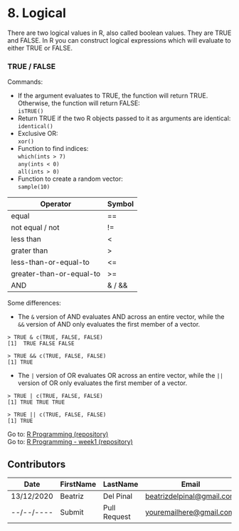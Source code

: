 # 8. Logical

There are two logical values in R, also called boolean values. They are TRUE and FALSE.
In R you can construct logical expressions which will evaluate to either TRUE or FALSE.

### TRUE / FALSE

Commands:
* If the argument evaluates to TRUE, the function will return TRUE. Otherwise, the function will return FALSE:  
  ```isTRUE()```
* Return TRUE if the two R objects passed to it as arguments are identical:  
  ```identical()```
* Exclusive OR:  
  ```xor()```
* Function to find indices:  
```which(ints > 7)```  
```any(ints < 0)```  
```all(ints > 0)```
* Function to create a random vector:  
  ```sample(10)```

Operator | Symbol
--- | ---  
equal | == 
not equal / not | !=
less than | <
grater than | >
less-than-or-equal-to | <=
greater-than-or-equal-to | >=
AND | & / &&

Some differences:
* The `&` version of AND evaluates AND across an entire vector, while the `&&` version of AND only evaluates the first member of a vector.
```
> TRUE & c(TRUE, FALSE, FALSE)
[1]  TRUE FALSE FALSE
```
```
> TRUE && c(TRUE, FALSE, FALSE)
[1] TRUE
```
* The `|` version of OR evaluates OR across an entire vector, while the `||` version of OR only evaluates the first member of a vector.
```
> TRUE | c(TRUE, FALSE, FALSE)
[1] TRUE TRUE TRUE
```
```
> TRUE || c(TRUE, FALSE, FALSE)
[1] TRUE
```

Go to: [R Programming (repository)](https://github.com/bea314/datasciencecoursera/tree/main/2_R%20Programming)  
Go to: [R Programming - week1 (repository)](https://github.com/bea314/datasciencecoursera/tree/main/2_R%20Programming/week%201)

## Contributors
Date | FirstName | LastName | Email
--- | --- | --- | ---
13/12/2020 | Beatriz |  Del Pinal |  <beatrizdelpinal@gmail.com>
--/--/---- | Submit |  Pull Request | <youremailhere@gmail.com>
